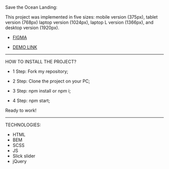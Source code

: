 Save the Ocean Landing:

This project was implemented in five sizes: mobile version (375px), tablet version (768px) laptop version (1024px), laptop L version (1366px), and desktop version (1920px).

- [FIGMA](https://www.figma.com/file/PQZPy117Zlowfrs0AnvhVs/Test?node-id=1%3A91&t=XMlgCZUAdCBWsjGm-0)

- [DEMO LINK](https://reptiloid044.github.io/save_the_ocean/)

________________________________________________________

HOW TO INSTALL THE PROJECT?

- 1 Step:
Fork my repository;

- 2 Step:
Clone the project on your PC;

- 3 Step:
npm install or npm i;

- 4 Step:
npm start;

Ready to work!

________________________________________________________

TECHNOLOGIES:

- HTML
- BEM
- SCSS
- JS
- Slick slider
- jQuery
